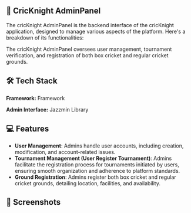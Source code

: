 
## 🏏 CricKnight AdminPanel

The cricKnight AdminPanel is the backend interface of the cricKnight application, designed to manage various aspects of the platform. Here's a breakdown of its functionalities:

The cricKnight AdminPanel oversees user management, tournament verification, and registration of both box cricket and regular cricket grounds.




## 🛠 Tech Stack

**Framework:** Framework

**Admin Interface:**  Jazzmin Library


## 💻 Features

- **User Management**: Admins handle user accounts, including creation, modification, and account-related issues.
- **Tournament Management (User Register Tournament)**: Admins facilitate the registration process for tournaments initiated by users, ensuring smooth organization and adherence to platform standards.
- **Ground Registration**: Admins register both box cricket and regular cricket grounds, detailing location, facilities, and availability.

## 📱 Screenshots
